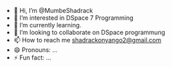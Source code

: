 - 👋 Hi, I’m @MumbeShadrack
- 👀 I’m interested in DSpace 7 Programming
- 🌱 I’m currently learning.
- 💞️ I’m looking to collaborate on DSpace programmung
- 📫 How to reach me shadrackonyango2@gmail.com
- 😄 Pronouns: ...
- ⚡ Fun fact: ...

<!---
MumbeShadrack/MumbeShadrack is a ✨ special ✨ repository because its `README.md` (this file) appears on your GitHub profile.
You can click the Preview link to take a look at your changes.
--->

